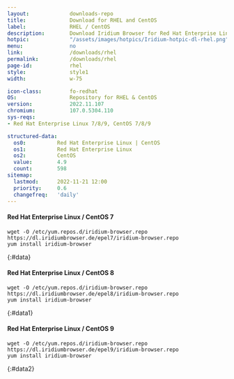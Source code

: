 ```yaml
---
layout:				downloads-repo
title:				Download for RHEL and CentOS
label:				RHEL / CentOS
description:		Download Iridium Browser for Red Hat Enterprise Linux 7/8/9 and CentOS 7/8/9 or higher. Install package from repository using the command line.
hotpic:				"/assets/images/hotpics/Iridium-hotpic-dl-rhel.png"
menu:				no
link:				/downloads/rhel
permalink:			/downloads/rhel
page-id:			rhel
style:				style1
width:				w-75

icon-class:			fo-redhat
OS: 				Repository for RHEL & CentOS
version:			2022.11.107
chromium:			107.0.5304.110
sys-reqs:
- Red Hat Enterprise Linux 7/8/9, CentOS 7/8/9

structured-data:
  os0:			Red Hat Enterprise Linux | CentOS
  os1:			Red Hat Enterprise Linux
  os2:			CentOS
  value:		4.9
  count:		598
sitemap:
  lastmod:		2022-11-21 12:00
  priority:		0.6
  changefreq:	'daily'
---
```


#### Red Hat Enterprise Linux / CentOS 7 #

	wget -O /etc/yum.repos.d/iridium-browser.repo https://dl.iridiumbrowser.de/epel7/iridium-browser.repo
	yum install iridium-browser
{:#data}

#### Red Hat Enterprise Linux / CentOS 8 #

	wget -O /etc/yum.repos.d/iridium-browser.repo https://dl.iridiumbrowser.de/epel8/iridium-browser.repo
	yum install iridium-browser
{:#data1}

#### Red Hat Enterprise Linux / CentOS 9 #

	wget -O /etc/yum.repos.d/iridium-browser.repo https://dl.iridiumbrowser.de/epel9/iridium-browser.repo
	yum install iridium-browser
{:#data2}

